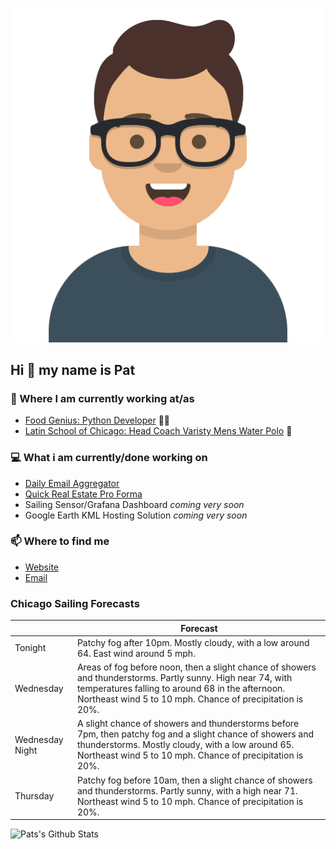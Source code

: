 [![Social banner for p-j-falconer](https://raw.githubusercontent.com/P-J-FALCONER/P-J-FALCONER/master/assets/avataaars.svg)](https://patfalconer.com/)
## Hi :wave: my name is Pat

### 💼 Where I am currently working at/as
- [Food Genius: Python Developer](https://getfoodgenius.com/) 🍔🐍
- [Latin School of Chicago: Head Coach Varisty Mens Water Polo](https://www.latinschool.org/) 🤽


### 💻 What i am currently/done working on
 - [Daily Email Aggregator](https://github.com/P-J-FALCONER/dott_daily_mail)
 - [Quick Real Estate Pro Forma](https://github.com/P-J-FALCONER/henry)
 - Sailing Sensor/Grafana Dashboard *coming very soon*
 - Google Earth KML Hosting Solution *coming very soon*

### 📫 Where to find me
 - [Website](https://patfalconer.com/)
 - [Email](mailto:patrick.j.falconer@gmail.com)


### Chicago Sailing Forecasts
|   | Forecast  |
|---|---|
| Tonight | Patchy fog after 10pm. Mostly cloudy, with a low around 64. East wind around 5 mph. |
| Wednesday | Areas of fog before noon, then a slight chance of showers and thunderstorms. Partly sunny. High near 74, with temperatures falling to around 68 in the afternoon. Northeast wind 5 to 10 mph. Chance of precipitation is 20%. |
| Wednesday Night | A slight chance of showers and thunderstorms before 7pm, then patchy fog and a slight chance of showers and thunderstorms. Mostly cloudy, with a low around 65. Northeast wind 5 to 10 mph. Chance of precipitation is 20%. |
| Thursday | Patchy fog before 10am, then a slight chance of showers and thunderstorms. Partly sunny, with a high near 71. Northeast wind 5 to 10 mph. Chance of precipitation is 20%. |

![Pats's Github Stats](https://github-readme-stats.vercel.app/api?username=p-j-falconer&show_icons=true&theme=radical)

